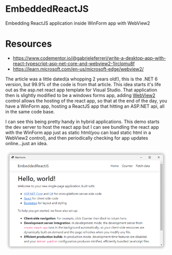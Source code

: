# EmbeddedReactJS
Embedding ReactJS application inside WinForm app with WebView2

# Resources
* https://www.codementor.io/@gabrieleferreri/write-a-desktop-app-with-react-typescript-asp-net-core-and-webview2-1irclqmu8f
* https://learn.microsoft.com/en-us/microsoft-edge/webview2/

The article was a little dated(a whopping 2 years old!), this is the .NET 6 version, but 99.9% of the code is from that article.  This idea starts it's life out as the asp.net react app template for Visual Studio. That application then is slightly modified to be a windows forms app, adding [WebView2](https://learn.microsoft.com/en-us/microsoft-edge/webview2/) control allows the hosting of the react app, so that at the end of the day, you have a WinForm app, hosting a ReactJS app that hitting an ASP.NET api, all in the same code base.  

I can see this being pretty handy in hybrid applications.  This demo starts the dev server to host the react app but I can see bundling the react app with the WinForm app just as static html(you can load static html in a WebView2 control), and then periodically checking for app updates online...just an idea.

![](assets/app.png)